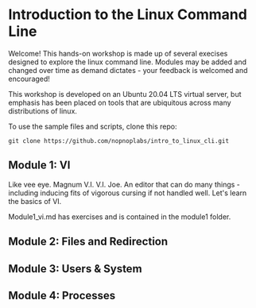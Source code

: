 # Introduction to the Linux Command Line

Welcome! This hands-on workshop is made up of several execises designed to explore the linux command line. Modules may be added and changed over time as demand dictates - your feedback is welcomed and encouraged!

This workshop is developed on an Ubuntu 20.04 LTS virtual server, but emphasis has been placed on tools that are ubiquitous across many distributions of linux.

To use the sample files and scripts, clone this repo:

`git clone https://github.com/nopnoplabs/intro_to_linux_cli.git`

## Module 1: VI

Like vee eye.  Magnum V.I. V.I. Joe. An editor that can do many things - including inducing fits of vigorous cursing if not handled well. Let's learn the basics of VI.

Module1_vi.md has exercises and is contained in the module1 folder. 

## Module 2: Files and Redirection

## Module 3: Users & System

## Module 4: Processes